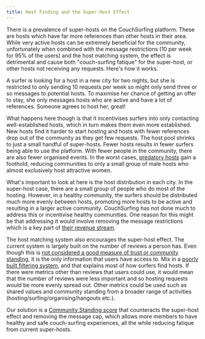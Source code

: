 ```yaml
---
title: Host Finding and the Super-Host Effect
---
```


There is a prevalence of super-hosts on the CouchSurfing platform. These are hosts which have far more references than other hosts in their area. While very active hosts can be extremely beneficial for the community, unfortunately when combined with the message restrictions (10 per week for 95% of the users) and the host matching system, the effect is detrimental and cause both "couch-surfing fatique" for the super-host, or other hosts not receiving any requests. Here's how it works.

A surfer is looking for a host in a new city for two nights, but she is restricted to only sending 10 requests per week so might only send three or so messages to potential hosts. To maximise her chance of getting an offer to stay, she only messages hosts who are active and have a lot of references. Someone agrees to host her, great!

What happens here though is that it incentivises surfers into only contacting well-established hosts, which in turn makes them even more established. New hosts find it harder to start hosting and hosts with fewer references drop out of the community as they get few requests. The host pool shrinks to just a small handful of super-hosts. Fewer hosts results in fewer surfers being able to use the platform. With fewer people in the community, there are also fewer organised events. In the worst cases, [predatory hosts](/issues/creeps-and-freeloaders) gain a foothold, reducing communities to only a small group of male hosts who almost exclusively host attractive women.

What's important to look at here is the host distribution in each city. In the super-host case, there are a small group of people who do most of the hosting. However, in a healthy community, the surfers should be distributed much more evenly between hosts, promoting more hosts to be active and resulting in a larger active community. CouchSurfing has not done much to address this or incentivise healthy communities. One reason for this might be that addressing it would involve removing the message restrictions which is a key part of [their revenue stream](/issues/profit-and-incentives).

The host matching system also encourages the super-host effect. The current system is largely built on the number of reviews a person has. Even though this is [not considered a good measure of trust or community standing](/issues/reviews), it is the only information that users have access to. Mix in a [poorly built filtering system](/issues/the-build), and that explains most of how surfers find hosts. If there were metrics other than reviews that users could use, it would mean that the number of reviews were less important and so hosting requests would be more evenly spread out. Other metrics could be used such as shared values and community standing from a broader range of activities (hosting/surfing/organising/hangouts etc.).

Our solution is a [Community Standing score](/solutions/reviews) that counteracts the super-host effect and removing the message cap, which allows more members to have healthy and safe couch-surfing experiences, all the while reducing fatique from current super-hosts.
